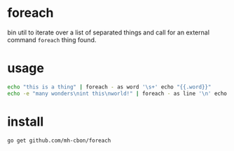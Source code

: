 # foreach

bin util to iterate over a list of separated things and call for an external command `foreach` thing found.

# usage

```sh
echo "this is a thing" | foreach - as word '\s+' echo "{{.word}}"
echo -e "many wonders\nint this\nworld!" | foreach - as line '\n' echo "{{.index}}: {{.line}}"
```

# install

```sh
go get github.com/mh-cbon/foreach
```
